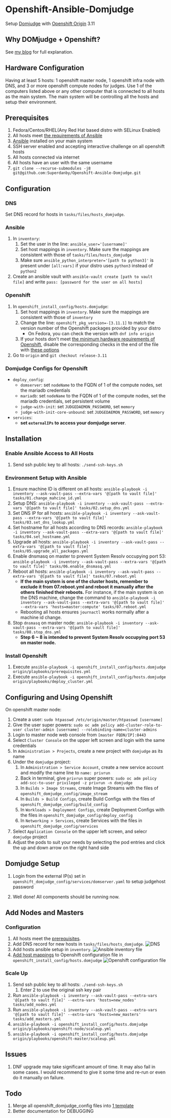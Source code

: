 # Openshift-Ansible-Domjudge

Setup [Domjudge](https://github.com/DOMjudge/domjudge-packaging) with [Openshift Origin](https://github.com/openshift/origin) 3.11

## Why DOMjudge + Openshift?

See [my blog](https://superdanby.github.io/Blog/setup-a-multi-node-local-openshift-cluster.html) for full explanation.

## Hardware Configuration

Having at least 5 hosts: 1 openshift master node, 1 openshift infra node with DNS, and 3 or more openshift compute nodes for judges. Use 1 of the computers listed above or any other computer that is connected to all hosts as the main system. The main system will be controlling all the hosts and setup their environment.

## Prerequisites

1. Fedora/Centos/RHEL(Any Red Hat based distro with SELinux Enabled)
2. All hosts meet [the requirements of Ansible](https://docs.ansible.com/ansible/latest/installation_guide/intro_installation.html)
3. [Ansible](https://www.ansible.com/) installed on your main system
4. SSH server enabled and accepting interactive challenge on all openshift hosts
5. All hosts connected via internet
6. All hosts have an user with the same username
7. `git clone --recurse-submodules -j8 git@github.com:Superdanby/Openshift-Ansible-Domjudge.git`

## Configuration

### DNS

Set DNS record for hosts in `tasks/files/hosts_domjudge`.

### Ansible

1. In `inventory`:
    1. Set the user in the line: `ansible_user='[username]'`
    2. Set host mappings in `inventory`. Make sure the mappings are consistent with those of `tasks/files/hosts_domjudge`
    3. Make sure `ansible_python_interpreter='[path to python3]'` is present under `[all:vars]` if your distro uses `python3` instead of `python2`
2. Create an ansible vault with `ansible-vault create [path to vault file]` and write `pass: [password for the user on all hosts]`

### Openshift

1. In `openshift_install_config/hosts.domjudge`:
    1. Set host mappings in `inventory`. Make sure the mappings are consistent with those of `inventory`
    2. Change the line: `openshift_pkg_version=-[3.11.1]` to match the version number of the Openshift packages provided by your distro
        - On Fedora, you can check the version with `dnf info origin`
    3. If your hosts don't meet [the minimum hardware requirements of Openshift](https://docs.okd.io/3.11/install/prerequisites.html#hardware), disable the corresponding checks in the end of the file with [these options](https://docs.okd.io/3.11/install/configuring_inventory_file.html#configuring-cluster-pre-install-checks)
2. Go to `origin` and `git checkout release-3.11`

### Domjudge Configs for Openshift

- `deploy_config`:
    - `domserver`: set `nodeName` to the FQDN of 1 of the compute nodes, set the mariadb credentials
    - `mariadb`: set `nodeName` to the FQDN of 1 of the compute nodes, set the mariadb credentials, set persistent volume
    - `judge-with-init`: set `JUDGEDAEMON_PASSWORD`, set `memory`
    - `judge-with-init-core-unbound`: set `JUDGEDAEMON_PASSWORD`, set `memory`
- `services`:
    - **set `externalIPs` to access your domjudge server**.

## Installation

### Enable Ansible Access to All Hosts

1. Send ssh public key to all hosts: `./send-ssh-keys.sh`

### Environment Setup with Ansible

1. Ensure machine ID is different on all hosts: `ansible-playbook -i inventory --ask-vault-pass --extra-vars '@[path to vault file]' tasks/01.change_mahcine_id.yml`
2. Setup DNS: `ansible-playbook -i inventory --ask-vault-pass --extra-vars '@[path to vault file]' tasks/02.setup_dns.yml`
3. Set DNS IP for all hosts: `ansible-playbook -i inventory --ask-vault-pass --extra-vars '@[path to vault file]' tasks/03.set_dns_lookup.yml`
4. Set hostname for all hosts according to DNS records: `ansible-playbook -i inventory --ask-vault-pass --extra-vars '@[path to vault file]' tasks/04.set_hostname.yml`
5. Upgrade all hosts: `ansible-playbook -i inventory --ask-vault-pass --extra-vars '@[path to vault file]' tasks/05.upgrade_all_packages.yml`
6. Enable dnsmasq on master to prevent System Resolv occupying port 53: `ansible-playbook -i inventory --ask-vault-pass --extra-vars '@[path to vault file]' tasks/06.enable_dnsmasq.yml`
7. Reboot all hosts: `ansible-playbook -i inventory --ask-vault-pass --extra-vars '@[path to vault file]' tasks/07.reboot.yml`
    - **If the main system is one of the cluster hosts, remember to exclude it from 07.reboot.yml and reboot it manually after the others finished their reboots.** For instance, if the main system is on the DNS machine, change the command to `ansible-playbook -i inventory --ask-vault-pass --extra-vars '@[path to vault file]' --extra-vars 'hosts=master:compute' tasks/07.reboot.yml`
    - Rebooting all hosts ensures `journactl` works normally after a machine id change.
8. Stop `dnsmasq` on master node: `ansible-playbook -i inventory --ask-vault-pass --extra-vars '@[path to vault file]' tasks/08.stop_dns.yml`
    - **Step 6 ~ 8 is intended to prevent System Resolv occupying port 53 on master node.**

### Install Openshift

1. Execute `ansible-playbook -i openshift_install_config/hosts.domjudge origin/playbooks/prerequisites.yml`
2. Execute `ansible-playbook -i openshift_install_config/hosts.domjudge origin/playbooks/deploy_cluster.yml`

## Configuring and Using Openshift

On openshift master node:

1. Create a user: `sudo htpasswd /etc/origin/master/htpasswd [username]`
2. Give the user super powers: `sudo oc adm policy add-cluster-role-to-user cluster-admin [username] --rolebinding-name=cluster-admins`
3. Login to master node web console from `[master FQDN/IP]:8443`
4. Select `Cluster Console` on the upper left screen and login with the same credentials
5. In `Administration > Projects`, create a new project with `domjudge` as its name
6. Under the `domjudge` project:
    1. In `Administration > Service Account`, create a new service account and modify the name line to `name: privrun`
    2. Back in terminal, give `privrun` super powers: `sudo oc adm policy add-scc-to-user privileged -z privrun -n domjudge`
    3. In `Builds > Image Streams`, create Image Streams with the files of `openshift_domjudge_config/image_stream`
    4. In `Builds > Build Configs`, create Build Configs with the files of `openshift_domjudge_config/build_config`
    5. In `Workloads > Deployment Configs`, create Deployment Configs with the files in `openshift_domjudge_config/deploy_config`
    6. In `Networking > Services`, create Services with the files in `openshift_domjudge_config/services`
7. Select `Application Console` on the upper left screen, and selecr `domjudge` project
8. Adjust the pods to suit your needs by selecting the pod entries and click the up and down arrow on the right hand side

## Domjudge Setup

1. Login from the external IP(s) set in `openshift_domjudge_config/services/domserver.yaml` to setup judgehost password

2. Well done! All components should be running now.

## Add Nodes and Masters

### Configuration

1. All hosts meet the [prerequisites](#prerequisites).
2. Add DNS record for new hosts in `tasks/files/hosts_domjudge`.
    ![DNS](https://i.imgur.com/8Kj3rFe.png)
3. Add hosts ansible setup in `inventory`.
    ![Ansible inventory file](https://i.imgur.com/gTUyO7m.png)
4. [Add host mappings](https://docs.okd.io/latest/admin_guide/manage_nodes.html#adding-cluster-hosts_manage-nodes) to Openshift configuration file in `openshift_install_config/hosts.domjudge`
    ![Openshift configuration file](https://i.imgur.com/B4b3Wtq.png)

### Scale Up

1. Send ssh public key to all hosts: `./send-ssh-keys.sh`
    1. Enter 2 to use the original ssh key pair
2. Run `ansible-playbook -i inventory --ask-vault-pass --extra-vars '@[path to vault file]' --extra-vars 'hosts=new_nodes' tasks/add_nodes.yml`
3. Run `ansible-playbook -i inventory --ask-vault-pass --extra-vars '@[path to vault file]' --extra-vars 'hosts=new_masters' tasks/add_masters.yml`
4. `ansible-playbook -i openshift_install_config/hosts.domjudge origin/playbooks/openshift-node/scaleup.yml`
5. `ansible-playbook -i openshift_install_config/hosts.domjudge origin/playbooks/openshift-master/scaleup.yml`

## Issues

1. DNF upgrade may take significant amount of time. It may also fail in some cases. I would recommend to give it some time and re-run or even do it manually on failure.

## Todo

1. Merge all openshift_domjudge_config files into [1 template](https://github.com/openshift/origin/tree/master/examples/storage-examples/local-examples)
2. Better documentation for DEBUGGING
